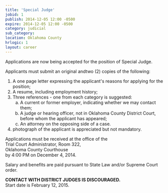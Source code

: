 ```yaml
---
title: 'Special Judge'
jobid: 1
publish: 2014-12-05 12:00 -0500
expire: 2014-12-05 12:00 -0500
category: judicial
sub_category: 
location: Oklahoma County
hrlogic: 1
layout: career
---
```

  <p>Applications are now being accepted for the position of Special Judge.</p><p>Applicants must submit an original andtwo (2) copies of the following:</p><ol><li>A one page letter expressing the applicant's reasons for applying for the position;</li><li>A resume, including employment history;</li><li>Three references - one from each category is suggested:<ol type="a"><li>A current or former employer, indicating whether we may contact them;</li><li>A judge or hearing officer, not in Oklahoma County District Court, before whom the applicant has appeared;</li><li>An attorney on the opposing side of a case.</li></ol></li><li>photograph of the applicant is appreciated but not mandatory.</li></ol><p>Applications must be received at the office of the<br>Trial Court Administrator, Room 322, <br>Oklahoma County Courthouse<br>by 4:00 PM on December 4, 2014.</p><p>Salary and benefits are paid pursuant to State Law and/or Supreme Court order.</p><p><strong>CONTACT WITH DISTRICT JUDGES IS DISCOURAGED.</strong><br>Start date is February 12, 2015.</p>